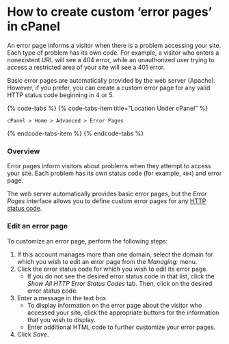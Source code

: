 # How to create custom ‘error pages’ in cPanel



An error page informs a visitor when there is a problem accessing your site. Each type of problem has its own code. For example, a visitor who enters a nonexistent URL will see a 404 error, while an unauthorized user trying to access a restricted area of your site will see a 401 error.

Basic error pages are automatically provided by the web server \(Apache\). However, if you prefer, you can create a custom error page for any valid HTTP status code beginning in 4 or 5.

{% code-tabs %}
{% code-tabs-item title="Location Under cPanel" %}
```text
cPanel > Home > Advanced > Error Pages
```
{% endcode-tabs-item %}
{% endcode-tabs %}

### Overview <a id="ErrorPages-Overview"></a>

Error pages inform visitors about problems when they attempt to access your site. Each problem has its own status code \(for example, `404`\) and error page.

The web server automatically provides basic error pages, but the _Error Pages_ interface allows you to define custom error pages for any [HTTP status code](https://documentation.cpanel.net/display/CKB/HTTP+Error+Codes+and+Quick+Fixes).

### Edit an error page <a id="ErrorPages-Editanerrorpage"></a>

To customize an error page, perform the following steps:

1. If this account manages more than one domain, select the domain for which you wish to edit an error page from the _Managing:_ menu.
2. Click the error status code for which you wish to edit its error page.
   * If you do not see the desired error status code in that list, click the _Show All HTTP Error Status Codes_ tab. Then, click on the desired error status code.
3. Enter a message in the text box.
   * To display information on the error page about the visitor who accessed your site, click the appropriate buttons for the information that you wish to display.
   * Enter additional HTML code to further customize your error pages.
4. Click _Save_.

